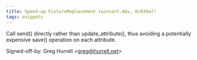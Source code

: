 ```yaml
---
title: Speed-up FixtureReplacement (wincent.dev, 6c036a7)
tags: snippets
---
```


Call send() directly rather than update_attribute(), thus avoiding a potentially expensive save() operation on each attribute.

Signed-off-by: Greg Hurrell &lt;greg@hurrell.net&gt;
